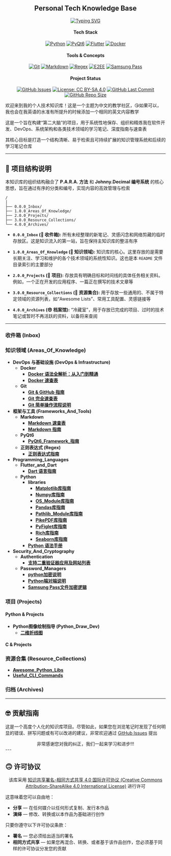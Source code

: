 <div align = "center">
    <h2> Personal Tech Knowledge Base </h2>
</div>

<!-- <div align="center">
  <a href="https://git.io/typing-svg">
    <img src="https://readme-typing-svg.demolab.com?font=JetBrains+Mono&weight=500&size=25&pause=1000&color=36BCF7&center=true&vCenter=true&repeat=true&width=550&lines=Every+madman's+heart.;Perhaps%2C+has+been+wounded+by+a+rose.;May+14%2C+2024" alt="Typing SVG" />
  </a>
</div> -->

<div align="center">
  <a href="https://git.io/typing-svg">
    <img src="https://readme-typing-svg.demolab.com?font=Dancing+Script&weight=700&size=30&pause=1000&color=DB2777&center=true&vCenter=true&repeat=true&width=550&lines=Every+madman's+heart.;Perhaps%2C+has+been+wounded+by+a+rose.;May+14%2C+2024" alt="Typing SVG" />
  </a>
</div>

<div align="center">

  <h4> Tech Stack </h4>
  <p>
    <a href="https://www.python.org"><img alt="Python" src="https://img.shields.io/badge/Python-3776AB?style=for-the-badge&logo=python&logoColor=white"></a>
    <a href="https://riverbankcomputing.com/software/pyqt/intro"><img alt="PyQt6" src="https://img.shields.io/badge/PyQt6-41CD52?style=for-the-badge&logo=qt&logoColor=white"></a>
    <a href="https://flutter.dev"><img alt="Flutter" src="https://img.shields.io/badge/Flutter-02569B?style=for-the-badge&logo=flutter&logoColor=white"></a>
    <a href="https://www.docker.com/"><img alt="Docker" src="https://img.shields.io/badge/Docker-2496ED?style=for-the-badge&logo=docker&logoColor=white"></a>
  </p>

  <h4> Tools & Concepts </h4>
  <p>
    <a href="https://git-scm.com/"><img alt="Git" src="https://img.shields.io/badge/Git-F05032?style=for-the-badge&logo=git&logoColor=white"></a>
    <a href="https://www.markdownguide.org/"><img alt="Markdown" src="https://img.shields.io/badge/Markdown-000000?style=for-the-badge&logo=markdown&logoColor=white"></a>
    <a href="https://en.wikipedia.org/wiki/Regular_expression"><img alt="Regex" src="https://img.shields.io/badge/Regex-E74C3C?style=for-the-badge"></a>
    <a href="https://zh.wikipedia.org/wiki/%E7%AB%AF%E5%88%B0%E7%AB%AF%E5%8A%A0%E5%AF%86"><img alt="E2EE" src="https://img.shields.io/badge/E2EE-2ECC71?style=for-the-badge&logo=lock&logoColor=white"></a>
    <a href="https://www.samsung.com/global/galaxy/apps/samsung-pass/"><img alt="Samsung Pass" src="https://img.shields.io/badge/Samsung%20Pass-1428A0?style=for-the-badge&logo=samsung&logoColor=white"></a>
  </p>

  <h4> Project Status </h4>
  <p>
    <!-- <a href="https://github.com/EldricArlo/Forge/stargazers"><img alt="GitHub Stars" src="https://img.shields.io/github/stars/EldricArlo/Forge?style=for-the-badge&logo=github&logoColor=white"></a> -->
    <!-- <a href="https://github.com/EldricArlo/Forge/network/members"><img alt="GitHub Forks" src="https://img.shields.io/github/forks/EldricArlo/Forge?style=for-the-badge&logo=github&logoColor=white"></a> -->
    <!-- <a href="https://github.com/EldricArlo/Forge/watchers"><img alt="GitHub Watchers" src="https://img.shields.io/github/watchers/EldricArlo/Forge?style=for-the-badge&logo=github&logoColor=white"></a> -->
    <a href="https://github.com/EldricArlo/Forge/issues"><img alt="GitHub Issues" src="https://img.shields.io/github/issues/EldricArlo/Forge?style=for-the-badge&logo=github&logoColor=white"></a>
    <!-- <a href="https://github.com/EldricArlo/Forge/pulls"><img alt="GitHub Pull Requests" src="https://img.shields.io/github/issues-pr/EldricArlo/Forge?style=for-the-badge&logo=github&logoColor=white"></a> -->
    <a href="https://github.com/EldricArlo/Forge/blob/main/LICENSE"><img alt="License: CC BY-SA 4.0" src="https://img.shields.io/badge/License-CC%20BY--SA%204.0-lightgrey.svg?style=for-the-badge"></a>
     <a href="https://github.com/EldricArlo/Forge/graphs/commit-activity"><img alt="GitHub Last Commit" src="https://img.shields.io/github/last-commit/EldricArlo/Forge?style=for-the-badge"></a>
     <a href="https://github.com/EldricArlo/Forge"><img alt="GitHub Repo Size" src="https://img.shields.io/github/repo-size/EldricArlo/Forge?style=for-the-badge"></a>
  </p>

</div>

欢迎来到我的个人技术知识库！这是一个主题为中文的教学社区，😘如果可以，我也会在我英语的水准有所提升的时候添加一个相同的英文内容教学

这是一个旨在构建“第二大脑”的项目，用于系统性地保存、组织和精炼我在软件开发、DevOps、系统架构和各类技术领域的学习笔记、深度指南与速查表

其核心目标是打造一个结构清晰、易于检索且可持续扩展的知识管理系统和后续的学习笔记仓库

---

## 🥳 项目结构说明

本知识库的组织结构融合了 **P.A.R.A. 方法** 和 **Johnny.Decimal 编号系统** 的核心思想，旨在通过有序的分类和编号，实现内容的高效管理与检索

```
/
│
├── 0.0.0_Inbox/
├── 1.0.0_Areas_Of_Knowledge/
├── 2.0.0_Projects/
├── 3.0.0_Resource_Collections/
└── 4.0.0_Archives/
```

*   **`0.0.0_Inbox` (🤯 收件箱):**
    所有未经整理的新笔记、灵感闪念和网络剪藏的临时存放区。这是知识流入的第一站，旨在保持主知识库的整洁有序

*   **`1.0.0_Areas_Of_Knowledge` (🧐 知识领域):**
    知识库的核心。这里存放的是需要长期关注、学习和维护的各个技术领域的系统性知识。这也是本 `README` 文件目录索引的主要部分

*   **`2.0.0_Projects` (🤠 项目):**
    存放具有明确目标和时间线的具体任务相关资料。例如，一个正在开发的应用程序、一篇正在撰写的技术文章等

*   **`3.0.0_Resource_Collections` (🥸 资源集合):**
    用于存放一些通用的、不属于特定领域的资源列表，如“Awesome Lists”、常用工具配置、灵感链接等

*   **`4.0.0_Archives` (😎 档案馆):**
    “冷藏室”，用于存放已完成的项目、过时的技术笔记或暂时不再活跃的资料，以备将来查阅

---

### 收件箱 (Inbox)

### 知识领域 (Areas_Of_Knowledge)


*   **DevOps 与基础设施 (DevOps & Infrastructure)**
    *   **Docker**
        *   [**Docker 语法全解析：从入门到精通**](./Areas_Of_Knowledge/DevOps_And_Infrastructure/Docker/Docker_Complete_Guide.md)
        *   [**Docker 速查表**](./Areas_Of_Knowledge/DevOps_And_Infrastructure/Docker/Docker_Cheatsheet.md)
    *   **Git**
        *   [**Git & GitHub 指南**](./Areas_Of_Knowledge/DevOps_And_Infrastructure/Git/Git_Cheatsheet.md)
        *   [**Git 完全速查表**](./Areas_Of_Knowledge/DevOps_And_Infrastructure/Git/Git_Cheatsheet.md)
        *   [**Git 简单操作流程说明**](./Areas_Of_Knowledge/DevOps_And_Infrastructure/Git/Git_Simple_Complete_Step_by_Step_Instructions.md)
*   **框架与工具 (Frameworks_And_Tools)**
    *   **Markdown**
        *   [**Markdown 速查表**](./Areas_Of_Knowledge/Frameworks_And_Tools/Markdown/Markdown_Cheatsheet.md)
        *   [**Markdown 指南**](./Areas_Of_Knowledge/Frameworks_And_Tools/Markdown/Markdown_Complete_Guide.md)
    *   **PyQt6**
        *   [**PyQt6_Framework_指南**](./Areas_Of_Knowledge/Frameworks_And_Tools/PyQt6/PyQt6_Framework_Guide.md)
    *   **正则表达式 (Regex)**
        *   [**正则表达式指南**](./Areas_Of_Knowledge/Frameworks_And_Tools/Regex/Regular_Expressions_Handbook.md)
*   **Programming_Languages**
    *   **Flutter_and_Dart**
        *   [**Dart 语言指南**](./Areas_Of_Knowledge/Programming_Languages/Flutter_and_Dart/Flutter_and_Python_Guide.md)
    *   **Python**
        *   **libraries**
            *   [**Matplotlib库指南**](./Areas_Of_Knowledge/Programming_Languages/Python/libraries/Matplotlib_Guide.md)
            *   [**Numpy库指南**](./Areas_Of_Knowledge/Programming_Languages/Python/libraries/NumPy_Guide.md)
            *   [**OS_Module库指南**](./Areas_Of_Knowledge/Programming_Languages/Python/libraries/OS_Module_Guide.md)
            *   [**Pandas库指南**](./Areas_Of_Knowledge/Programming_Languages/Python/libraries/Pandas_Guide.md)
            *   [**Pathlib_Module库指南**](./Areas_Of_Knowledge/Programming_Languages/Python/libraries/Pathlib_Module_Guide.md)
            *   [**PikePDF库指南**](./Areas_Of_Knowledge/Programming_Languages/Python/libraries/PikePDF_Guide.md)
            *   [**PyFiglet库指南**](./Areas_Of_Knowledge/Programming_Languages/Python/libraries/PyFiglet_Guide.md)
            *   [**Rich库指南**](./Areas_Of_Knowledge/Programming_Languages/Python/libraries/Rich_Library_Guide.md)
            *   [**Seaborn库指南**](./Areas_Of_Knowledge/Programming_Languages/Python/libraries/Seaborn_Guide.md)
        *   [**Python 语法手册**](./Areas_Of_Knowledge/Programming_Languages/Python/Python_Syntax_Handbook.md)
*   **Security_And_Cryptography**
    *   **Authentication**
        *   [**支持二重验证器应用及网站列表**](./Areas_Of_Knowledge/Security_And_Cryptography/Authentication/TOTP_Supported_Services_List.md)
    *   **Password_Managers**
        *   [**python加密说明**](./Areas_Of_Knowledge/Security_And_Cryptography/Password_Managers/Python_E2EE_Password_Manager_Guide.md)
        *   [**Python端对端说明**](./Areas_Of_Knowledge/Security_And_Cryptography/Password_Managers/Python_ETE_Encrpted_Password_Manager.md)
        *   [**Samsung Pass文件加密逻辑**](./Areas_Of_Knowledge/Security_And_Cryptography/Password_Managers/Samsung_Pass_File_Format_Analysis.md)

### 项目 (Projects)

#### Python & Projects

<!-- *   **密码管理应用项目 (Password_Manager_App_Dev)**
        *   **Oracipher Project**
        *   **Oracore Project**
        *   **Orakit Project** -->
*   **Python图像绘制指导 (Python_Draw_Dev)**
    *   [**二维折线图**](./Projects/Python_Draw_Dev/2D_line_chart.md)

#### C & Projects

### 资源合集 (Resource_Collections)
*   [**Awesome_Python_Libs**](./Resource_Collections/Awesome_Python_Libs.md)
*   [**Useful_CLI_Commands**](./Resource_Collections/Useful_CLI_Commands.md)

### 归档 (Archives)

---

## 🤓 贡献指南

这是一个高度个人化的知识库项目。尽管如此，如果您在浏览笔记时发现了任何明显的错误、拼写问题或有可以改进的建议，非常欢迎通过 [GitHub Issues](https://github.com/EldricArlo/Forge/issues) 提出

<div align = "center">
非常感谢您对我的纠正，我们一起来学习和进步!!!
</div>
---

## 🙃 许可协议

<div align = "center">

该库采用
[知识共享署名-相同方式共享 4.0 国际许可协议 (Creative Commons Attribution-ShareAlike 4.0 International License)](https://creativecommons.org/licenses/by-sa/4.0/)
进行许可
</div>

这意味着您可以自由地：
*   **分享** — 在任何媒介以任何形式复制、发行本作品
*   **演绎** — 修改、转换或以本作品为基础进行创作

只要你遵守以下许可协议条款：
*   **署名** — 您必须给出适当的署名
*   **相同方式共享** — 如果您再混合、转换、或者基于该作品创作，您必须基于同样的许可协议分发您的贡献
